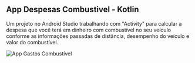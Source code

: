 ## App Despesas Combustivel - Kotlin

Um projeto no Android Studio trabalhando com "Activity" para calcular a despesa que você terá em dinheiro com combustível no seu veículo conforme as informações passadas de distância, desempenho do veículo e valor do combustível.


![App Gastos Combustível](https://user-images.githubusercontent.com/72532360/142699374-f9e40661-3f36-4028-bd70-2487d257eef2.png)
